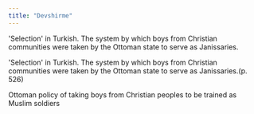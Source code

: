 ```yaml
---
title: "Devshirme"
---
```

'Selection' in Turkish. The system by which boys from Christian communities were taken by the Ottoman state to serve as Janissaries.

'Selection' in Turkish. The system by which boys from Christian communities were taken by the Ottoman state to serve as Janissaries.(p. 526)

Ottoman policy of taking boys from Christian peoples to be trained as Muslim soldiers

